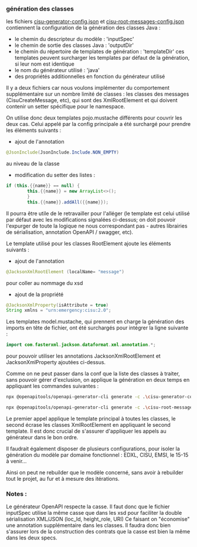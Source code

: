 ### génération des classes
les fichiers [cisu-generator-config.json](cisu-generator-config.json) et [cisu-root-messages-config.json](cisu-root-messages-config.json) contiennent la configuration de la génération des classes Java :
- le chemin du descripteur du modèle : 'inputSpec'
- le chemin de sortie des classes Java : 'outputDir'
- le chemin du répertoire de templates de génération : 'templateDir'
    ces templates peuvent surcharger les templates par défaut de la génération, si leur nom est identique
- le nom du générateur utilisé : 'java'
- des propriétés additionnelles en fonction du générateur utilisé

Il y a deux fichiers car nous voulons implémenter du comportement supplémentaire sur un nombre limité de classes : les classes des messages (CisuCreateMessage, etc),
qui sont des XmlRootElement et qui doivent contenir un setter spécifique pour le namespace.

On utilise donc deux templates pojo.mustache différents pour couvrir les deux cas.
Celui appelé par la config principale a été surchargé pour prendre les éléments suivants :
- ajout de l'annotation
```java
@JsonInclude(JsonInclude.Include.NON_EMPTY)
```
au niveau de la classe
- modification du setter des listes :
```java
if (this.{{name}} == null) {
        this.{{name}} = new ArrayList<>();
        }
        this.{{name}}.addAll({{name}});
```

Il pourra être utile de le retravailler pour l'alléger (le template est celui utilisé par défaut avec les modifications signalées ci-dessus; on doit pouvoir l'expurger de toute la logique ne nous correspondant pas - autres librairies de sérialisation, annotation OpenAPI / swagger, etc).


Le template utilisé pour les classes RootElement ajoute les éléments suivants :
- ajout de l'annotation 
```java
@JacksonXmlRootElement (localName= "message")
```
pour coller au nommage du xsd
- ajout de la propriété
```java
@JacksonXmlProperty(isAttribute = true)
String xmlns = "urn:emergency:cisu:2.0";
```

Les templates model.mustache, qui prennent en charge la génération des imports en tête de fichier, ont été surchargés pour intégrer la ligne suivante :
```java
import com.fasterxml.jackson.dataformat.xml.annotation.*;
```
pour pouvoir utiliser les annotations JacksonXmlRootElement et JacksonXmlProperty ajoutées ci-dessus.

Comme on ne peut passer dans la conf que la liste des classes à traiter, sans pouvoir gérer d'exclusion, on applique la génération en deux temps en appliquant les commandes suivantes :

```bash
npx @openapitools/openapi-generator-cli generate -c .\cisu-generator-config.json --skip-validate-spec

npx @openapitools/openapi-generator-cli generate -c .\cisu-root-messages-config.json --skip-validate-spec
```

Le premier appel applique le template principal à toutes les classes, le second écrase les classes XmlRootElement en appliquant le second template. Il est donc crucial de s'assurer d'appliquer les appels au générateur dans le bon ordre.


Il faudrait également disposer de plusieurs configurations, pour isoler la génération du modèle par domaine fonctionnel : EDXL, CISU, EMSI, le 15-15 à venir...

Ainsi on peut ne rebuilder que le modèle concerné, sans avoir à rebuilder tout le projet, au fur et à mesure des itérations.


### Notes :
Le générateur OpenAPI respecte la casse. Il faut donc que le fichier inputSpec utilise la même casse que dans les xsd pour faciliter la double sérialisation XML/JSON
(loc_Id, height_role, URI)
Ce faisant on "économise" une annotation supplémentaire dans les classes.
Il faudra donc bien s'assurer lors de la construction des contrats que la casse est bien la même dans les deux specs. 










